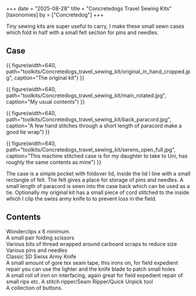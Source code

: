 +++
date = "2025-08-28"
title = "Concretedogs Travel Sewing Kits"
[taxonomies]
by = ["Concretedog"]
+++

Tiny sewing kits are super useful to carry, I make these small sewn cases which fold in half with a small felt section for pins and needles.

## Case

{{ figure(width=640, path="toolkits/Concretedogs_travel_sewing_kit/original_in_hand_cropped.jpg", caption="The original kit") }}

{{ figure(width=640, path="toolkits/Concretedogs_travel_sewing_kit/main_rotated.jpg", caption="My usual contents") }}


{{ figure(width=640, path="toolkits/Concretedogs_travel_sewing_kit/back_paracord.jpg", caption="A few hand stitches through a short length of paracord make a good tie wrap") }}


{{ figure(width=640, path="toolkits/Concretedogs_travel_sewing_kit/serens_open_full.jpg", caption="This machine stitched case is for my daughter to take to Uni, has roughly the same contents as mine") }}


The case is a simple pocket with foldover lid, inside the lid I line with a small rectangle of felt.
The felt gives a place for storage of pins and needles.
A small length of paracord is sewn into the case back which can be used as a tie.
Optionally my original kit has a small piece of cord stitched to the inside which I clip the swiss army knife to to prevent loss in the field.

## Contents


Wonderclips x 6 minimum. <br>
A small pair folding scissors<br>
Various bits of thread wrapped around carboard scraps to reduce size <br>
Various pins and needles <br>
Classic SD Swiss Army Knife <br>
A small amount of gore tex seam tape, this irons on, for field expedient repair you can use the lighter and the knife blade to patch small holes <br>
A small roll of iron on interfacing, again great for field expedient repair of small rips etc.
A stitch ripper/Seam Ripper/Quick Unpick tool <br>
A collection of buttons. <br>
